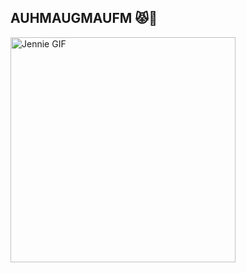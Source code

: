 ## AUHMAUGMAUFM 😾👋

<!-- <table>
  <tr>
    <td>
      <img src="https://github-readme-stats.vercel.app/api/top-langs/?username=auhmaugmaufm&layout=compact" alt="Top Langs">
    </td>
    <td>
      <img src="https://github.com/user-attachments/assets/385fb5a2-5cb7-40e2-975a-e5190ffb7b0e" width="200">
    </td>
  </tr>
 </table> -->

<img src="https://github.com/user-attachments/assets/260c92c3-f4d0-4f52-91f8-4cf6706ef63f" alt="Jennie GIF" width="360">

